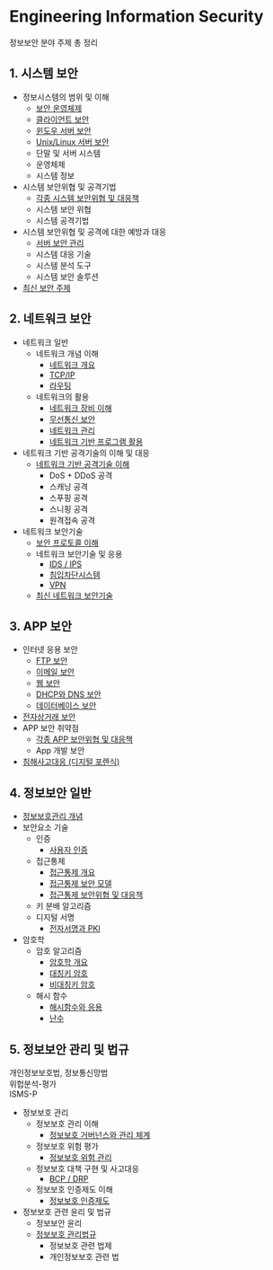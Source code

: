 # Engineering Information Security

정보보안 분야 주제 총 정리

## 1. 시스템 보안

- 정보시스템의 범위 및 이해
  - [보안 운영체제]()
  - [클라이언트 보안]()
  - [윈도우 서버 보안]()
  - [Unix/Linux 서버 보안]()
  - 단말 및 서버 시스템
  - 운영체제
  - 시스템 정보
- 시스템 보안위협 및 공격기법
  - [각종 시스템 보안위협 및 대응책]()
  - 시스템 보안 위협
  - 시스템 공격기법
- 시스템 보안위협 및 공격에 대한 예방과 대응
  - [서버 보안 관리]()
  - 시스템 대응 기술
  - 시스템 분석 도구
  - 시스템 보안 솔루션
- [최신 보안 주제]()

## 2. 네트워크 보안

- 네트워크 일반
  - 네트워크 개념 이해
    - [네트워크 개요]()
    - [TCP/IP]()
    - [라우팅]()
  - 네트워크의 활용
    - [네트워크 장비 이해]()
    - [무선통신 보안]()
    - [네트워크 관리]()
    - [네트워크 기반 프로그램 활용]()
- 네트워크 기반 공격기술의 이해 및 대응
  - [네트워크 기반 공격기술 이해]()
    - DoS + DDoS 공격
    - 스캐닝 공격
    - 스푸핑 공격
    - 스니핑 공격
    - 원격접속 공격
- 네트워크 보안기술
  - [보안 프로토콜 이해]()
  - 네트워크 보안기술 및 응용
    - [IDS / IPS]()
    - [침입차단시스템]()
    - [VPN]()
  - [최신 네트워크 보안기술]()

## 3. APP 보안

- 인터넷 응용 보안
  - [FTP 보안]()
  - [이메일 보안]()
  - [웹 보안]()
  - [DHCP와 DNS 보안]()
  - [데이터베이스 보안]()
- [전자상거래 보안]()
- APP 보안 취약점
  - [각종 APP 보안위협 및 대응책]()
  - App 개발 보안
- [침해사고대응 (디지털 포렌식)]()

## 4. 정보보안 일반

- [정보보호관리 개념]()
- 보안요소 기술
  - 인증
    - [사용자 인증]()
  - 접근통제
    - [접근통제 개요]()
    - [접근통제 보안 모델]()
    - [접근통제 보안위협 및 대응책]()
  - 키 분배 알고리즘
  - 디지털 서명
    - [전자서명과 PKI]()
- 암호학
  - 암호 알고리즘
    - [암호학 개요]()
    - [대칭키 암호]()
    - [비대칭키 암호]()
  - 해시 함수
    - [해시함수와 응용]()
    - [난수]()

## 5. 정보보안 관리 및 법규

개인정보보호법, 정보통신망법  
위헙분석-평가  
ISMS-P  

- 정보보호 관리
  - 정보보호 관리 이해
    - [정보보호 거버넌스와 관리 체계]()
  - 정보보호 위험 평가
    - [정보보호 위험 관리]()
  - 정보보호 대책 구현 및 사고대응
    - [BCP / DRP]()
  - 정보보호 인증제도 이해
    - [정보보호 인증제도]()
- 정보보호 관련 윤리 및 법규
  - 정보보안 윤리
  - [정보보호 관리법규]()
    - 정보보호 관련 법제
    - 개인정보보호 관련 법
